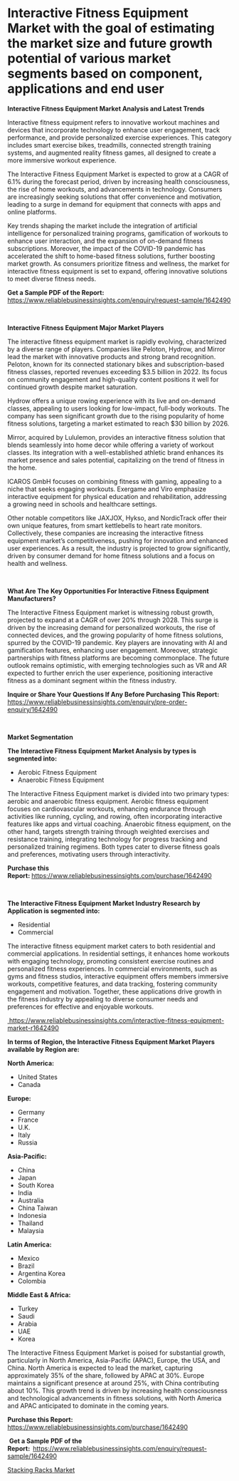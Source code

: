 <p><h1>Interactive Fitness Equipment Market with the goal of estimating the market size and future growth potential of various market segments based on component, applications and end user</h1></p><p><strong>Interactive Fitness Equipment Market Analysis and Latest Trends</strong></p>
<p><p>Interactive fitness equipment refers to innovative workout machines and devices that incorporate technology to enhance user engagement, track performance, and provide personalized exercise experiences. This category includes smart exercise bikes, treadmills, connected strength training systems, and augmented reality fitness games, all designed to create a more immersive workout experience. </p><p>The Interactive Fitness Equipment Market is expected to grow at a CAGR of 6.1% during the forecast period, driven by increasing health consciousness, the rise of home workouts, and advancements in technology. Consumers are increasingly seeking solutions that offer convenience and motivation, leading to a surge in demand for equipment that connects with apps and online platforms. </p><p>Key trends shaping the market include the integration of artificial intelligence for personalized training programs, gamification of workouts to enhance user interaction, and the expansion of on-demand fitness subscriptions. Moreover, the impact of the COVID-19 pandemic has accelerated the shift to home-based fitness solutions, further boosting market growth. As consumers prioritize fitness and wellness, the market for interactive fitness equipment is set to expand, offering innovative solutions to meet diverse fitness needs.</p></p>
<p><strong>Get a Sample PDF of the Report:&nbsp;</strong> <a href="https://www.reliablebusinessinsights.com/enquiry/request-sample/1642490?utm_campaign=2286&utm_medium=2&utm_source=Github&utm_content=ia&utm_term=22022025&utm_id=interactive-fitness-equipment">https://www.reliablebusinessinsights.com/enquiry/request-sample/1642490</a></p>
<p>&nbsp;</p>
<p><strong>Interactive Fitness Equipment Major Market Players</strong></p>
<p><p>The interactive fitness equipment market is rapidly evolving, characterized by a diverse range of players. Companies like Peloton, Hydrow, and Mirror lead the market with innovative products and strong brand recognition. Peloton, known for its connected stationary bikes and subscription-based fitness classes, reported revenues exceeding $3.5 billion in 2022. Its focus on community engagement and high-quality content positions it well for continued growth despite market saturation.</p><p>Hydrow offers a unique rowing experience with its live and on-demand classes, appealing to users looking for low-impact, full-body workouts. The company has seen significant growth due to the rising popularity of home fitness solutions, targeting a market estimated to reach $30 billion by 2026.</p><p>Mirror, acquired by Lululemon, provides an interactive fitness solution that blends seamlessly into home decor while offering a variety of workout classes. Its integration with a well-established athletic brand enhances its market presence and sales potential, capitalizing on the trend of fitness in the home.</p><p>ICAROS GmbH focuses on combining fitness with gaming, appealing to a niche that seeks engaging workouts. Exergame and Viro emphasize interactive equipment for physical education and rehabilitation, addressing a growing need in schools and healthcare settings.</p><p>Other notable competitors like JAXJOX, Hykso, and NordicTrack offer their own unique features, from smart kettlebells to heart rate monitors. Collectively, these companies are increasing the interactive fitness equipment market’s competitiveness, pushing for innovation and enhanced user experiences. As a result, the industry is projected to grow significantly, driven by consumer demand for home fitness solutions and a focus on health and wellness.</p></p>
<p>&nbsp;</p>
<p><strong>What Are The Key Opportunities For Interactive Fitness Equipment Manufacturers?</strong></p>
<p><p>The Interactive Fitness Equipment market is witnessing robust growth, projected to expand at a CAGR of over 20% through 2028. This surge is driven by the increasing demand for personalized workouts, the rise of connected devices, and the growing popularity of home fitness solutions, spurred by the COVID-19 pandemic. Key players are innovating with AI and gamification features, enhancing user engagement. Moreover, strategic partnerships with fitness platforms are becoming commonplace. The future outlook remains optimistic, with emerging technologies such as VR and AR expected to further enrich the user experience, positioning interactive fitness as a dominant segment within the fitness industry.</p></p>
<p><strong>Inquire or Share Your Questions If Any Before Purchasing This Report:</strong> <a href="https://www.reliablebusinessinsights.com/enquiry/pre-order-enquiry/1642490?utm_campaign=2286&utm_medium=2&utm_source=Github&utm_content=ia&utm_term=22022025&utm_id=interactive-fitness-equipment">https://www.reliablebusinessinsights.com/enquiry/pre-order-enquiry/1642490</a></p>
<p>&nbsp;</p>
<p><strong>Market Segmentation</strong></p>
<p><strong>The Interactive Fitness Equipment Market Analysis by types is segmented into:</strong></p>
<p><ul><li>Aerobic Fitness Equipment</li><li>Anaerobic Fitness Equipment</li></ul></p>
<p><p>The Interactive Fitness Equipment market is divided into two primary types: aerobic and anaerobic fitness equipment. Aerobic fitness equipment focuses on cardiovascular workouts, enhancing endurance through activities like running, cycling, and rowing, often incorporating interactive features like apps and virtual coaching. Anaerobic fitness equipment, on the other hand, targets strength training through weighted exercises and resistance training, integrating technology for progress tracking and personalized training regimens. Both types cater to diverse fitness goals and preferences, motivating users through interactivity.</p></p>
<p><strong>Purchase this Report:&nbsp;</strong><a href="https://www.reliablebusinessinsights.com/purchase/1642490?utm_campaign=2286&utm_medium=2&utm_source=Github&utm_content=ia&utm_term=22022025&utm_id=interactive-fitness-equipment">https://www.reliablebusinessinsights.com/purchase/1642490</a></p>
<p>&nbsp;</p>
<p><strong>The Interactive Fitness Equipment Market Industry Research by Application is segmented into:</strong></p>
<p><ul><li>Residential</li><li>Commercial</li></ul></p>
<p><p>The interactive fitness equipment market caters to both residential and commercial applications. In residential settings, it enhances home workouts with engaging technology, promoting consistent exercise routines and personalized fitness experiences. In commercial environments, such as gyms and fitness studios, interactive equipment offers members immersive workouts, competitive features, and data tracking, fostering community engagement and motivation. Together, these applications drive growth in the fitness industry by appealing to diverse consumer needs and preferences for effective and enjoyable workouts.</p></p>
<p><a href="https://www.reliablebusinessinsights.com/interactive-fitness-equipment-market-r1642490?utm_campaign=2286&utm_medium=2&utm_source=Github&utm_content=ia&utm_term=22022025&utm_id=interactive-fitness-equipment">&nbsp;https://www.reliablebusinessinsights.com/interactive-fitness-equipment-market-r1642490</a></p>
<p><strong>In terms of Region, the Interactive Fitness Equipment Market Players available by Region are:</strong></p>
<p>
    <p> <strong> North America: </strong>
        <ul>
            <li>United States</li>
            <li>Canada</li>
        </ul>
        </p> 
    <p> <strong> Europe: </strong>
        <ul>
            <li>Germany</li>
            <li>France</li>
            <li>U.K.</li>
            <li>Italy</li>
            <li>Russia</li>
        </ul>
        </p> 
    <p> <strong> Asia-Pacific: </strong>
        <ul>
            <li>China</li>
            <li>Japan</li>
            <li>South Korea</li>
            <li>India</li>
            <li>Australia</li>
            <li>China Taiwan</li>
            <li>Indonesia</li>
            <li>Thailand</li>
            <li>Malaysia</li>
        </ul>
        </p> 
    <p> <strong> Latin America: </strong>
        <ul>
            <li>Mexico</li>
            <li>Brazil</li>
            <li>Argentina Korea</li>
            <li>Colombia</li>
        </ul>
        </p> 
    <p> <strong> Middle East & Africa: </strong>
        <ul>
            <li>Turkey</li>
            <li>Saudi</li>
            <li>Arabia</li>
            <li>UAE</li>
            <li>Korea</li>
        </ul>
    </p>
    </p>
<p><p>The Interactive Fitness Equipment Market is poised for substantial growth, particularly in North America, Asia-Pacific (APAC), Europe, the USA, and China. North America is expected to lead the market, capturing approximately 35% of the share, followed by APAC at 30%. Europe maintains a significant presence at around 25%, with China contributing about 10%. This growth trend is driven by increasing health consciousness and technological advancements in fitness solutions, with North America and APAC anticipated to dominate in the coming years.</p></p>
<p><strong>Purchase this Report: </strong><a href="https://www.reliablebusinessinsights.com/purchase/1642490?utm_campaign=2286&utm_medium=2&utm_source=Github&utm_content=ia&utm_term=22022025&utm_id=interactive-fitness-equipment">https://www.reliablebusinessinsights.com/purchase/1642490</a></p>
<p>&nbsp;<strong>Get a Sample PDF of the Report:&nbsp;&nbsp;</strong><a href="https://www.reliablebusinessinsights.com/enquiry/request-sample/1642490?utm_campaign=2286&utm_medium=2&utm_source=Github&utm_content=ia&utm_term=22022025&utm_id=interactive-fitness-equipment">https://www.reliablebusinessinsights.com/enquiry/request-sample/1642490</a></p>
<p><strong></strong></p>
<p><p><a href="https://github.com/triattwood9919/Market-Research-Report-List-1/blob/main/stacking-racks-market.md?utm_campaign=2286&utm_medium=2&utm_source=Github&utm_content=ia&utm_term=22022025&utm_id=interactive-fitness-equipment">Stacking Racks Market</a></p></p>